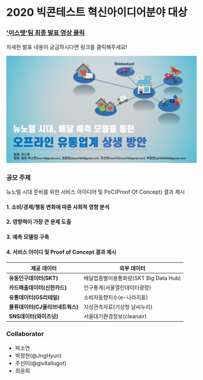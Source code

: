 # 2020 빅콘테스트 혁신아이디어분야 대상

### ['이스탯'팀 최종 발표 영상 클릭][presentation-link]  

자세한 발표 내용이 궁금하시다면 링크를 클릭해주세요!

![image-1](./Image/1.jpg)

### 공모 주제

뉴노멀 시대 준비를 위한 서비스 아이디어 및 PoC(Proof Of Concept) 결과 제시

#### 1. 소비/경제/행동 변화에 따른 사회적 영향 분석

#### 2. 영향력이 가장 큰 문제 도출

#### 3. 예측 모델링 구축

#### 4. 서비스 아이디 및 Proof of Concept 결과 제시

제공 데이터 | 외부 데이터
----- | ----- 
**유동인구데이터(SKT)** | 배달업종별이용통화량(SKT Big Data Hub) 
**카드매출데이터(신한카드)** | 인구통계(서울열린데이터광장)
**유통데이터(GS리테일)** | 소비자동향지수(e-나라지표)
**물류데이터(CJ올리브네트웍스)** | 지상관측자료(기상청 날씨누리)
**SNS데이터(와이즈넛)** | 서울대기환경정보(cleanair)

### Collaborator

* 박소연
* 박정현(@JngHyun)
* 주선미(@givitallugot)
* 최윤희

[presentation-link]: https://youtu.be/32Y5Vtngc-Y?t=5131
